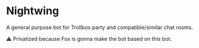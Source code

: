 # Nightwing
A general purpose bot for Trollbox.party and compatible/similar chat rooms.

⚠️ Privatized because Fox is gonna make the bot based on this bot.
